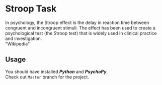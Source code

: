 # Stroop Task
In psychology, the Stroop effect is the delay in reaction time between congruent and incongruent stimuli. The effect has been used to create a psychological test (the Stroop test) that is widely used in clinical practice and investigation.
<br>
"Wikipedia"

## Usage
You should have installed ***Python*** and ***PsychoPy***.
<br>
Check out `Master` branch for the project.

